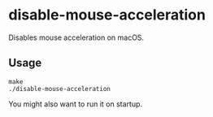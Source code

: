# disable-mouse-acceleration

Disables mouse acceleration on macOS.

## Usage

```
make
./disable-mouse-acceleration
```

You might also want to run it on startup.
